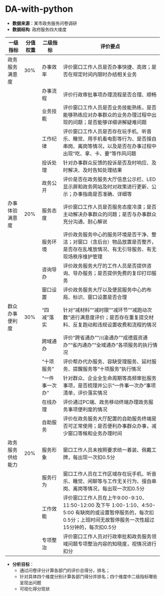 # DA-with-python
- **数据来源**：某市政务服务问卷调研
- **数据结构**: 政府服务四大维度

|一级指标|分值权重|二级指标|评价要点|
|------|-----|------|-----|
|政务服务满意度|30%|办事效率|评价窗口工作人员是否办事快捷、高效；是否在规定时间内限时办结相关业务|
|||办事流程|评价行政审批事项办理流程是否合理、顺畅|
|||业务技能|评价窗口工作人员是否业务技能熟练，是否能够熟练应对办事群众的业务办理过程中出现的问题；是否能够详细讲解疑难问题|
|||工作纪律|评价窗口工作人员是否存在玩手机、听音乐、睡觉、用手机看电影等行为、是否擅自串岗、离岗等情况，以及是否在办事过程中出现“吃、拿、卡、要”等作风问题|
|||投诉处理|针对办事群众反馈的投诉是否及时响应、及时解决、及时告知处理结果|
|||政务公开|评价是否在政务服务大厅信息公示栏、LED显示屏和政务网站及时对政策进行更新、公示；办事指南是否准确、详细等|
|办事体验满意度|20%|服务态度|评价窗口工作人员是否服务态度冷漠；是否主动解决办事群众的问题；是否与办事群众充分沟通、耐心解说|
| | |服务环境|评价政务服务中心的服务环境是否干净、整洁；对窗口（含后台）物品放置是否整齐，是否存在乱堆放情况、有无引导服务、有无现场秩序维护管理|
| | |咨询导办|评价政务服务大厅的工作人员是否提供咨询、导办服务；是否提供免费的复印打印服务|
| | |窗口设置|评价政务服务大厅以及便民服务中心的布局、标识、窗口设置是否合理|
|群众办事便利度|30%|“四减”落实|针对“减材料”“减时限”“减环节”“减跑动次数”进行满意度评价；是否存在重复提交材料、反复跑动和违规设置收费和流程的情况|
| | |跨域通办|评价“跨省通办”“川渝通办”“成德眉资通办”“省内通办”“全域通办”各项服务的执行情况|
| | |“十项服务”|评价帮办代办服务、容缺受理服务、延时服务、提醒服务等“十项服务”执行情况|
| | |“一件事一次办”|针对群众、企业全生命周期等高频审批服务事项，是否梳理并公示“一件事一次办”事项清单，评价落实情况|
| | |在线办理|评价通过PC端、政务移动终端办理政务服务事项便利度的情况|
| | |自助服务|评价在政务服务大厅配置的自助服务终端是否可正常使用；是否便利办事群众办事，减少窗口等候和业务办理时间|
|政务服务供给能力|20%|服务形象|窗口工作人员未按照要求统一着装、佩戴工牌，每出现一次扣0.5分|
| | |服务行为|窗口工作人员在工作区域存在玩手机、听音乐、睡觉、闲聊等与工作无关行为、擅自串岗、离岗等情况，每出现一次扣0.5分
| | |工作效能|评价窗口工作人员在上午9:00-9:10、11:50-12:00 及下午 1:00-1:10、4:50-5:00 有缺岗的或设置暂停服务的，每次扣0.5分；上班时间无故暂停服务一次性超过15分钟的，每次扣0.5分|
| | |专项整治|评价窗口工作人员对行政审批和政务服务领域问题专项整治内容的知晓度，视情况进行扣分|

- **分析目标**：
  - 通过问卷评分计算各部门的评价总得分，排名；
  - 针对具体四个维度分别计算各部门得分并排名；四个维度中二级指标哪些呈现出问题
  - 可视化得分现状
